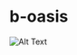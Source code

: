 # b-oasis

![Alt Text](https://upload.wikimedia.org/wikipedia/commons/1/14/Animated_PNG_example_bouncing_beach_ball.png)
